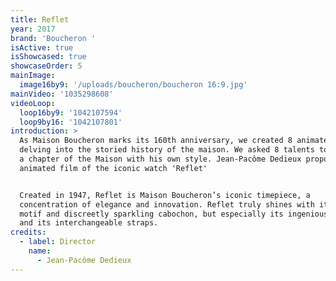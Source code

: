 ```yaml
---
title: Reflet
year: 2017
brand: 'Boucheron '
isActive: true
isShowcased: true
showcaseOrder: 5
mainImage:
  image16by9: '/uploads/boucheron/boucheron 16:9.jpg'
mainVideo: '1035298608'
videoLoop:
  loop16by9: '1042107594'
  loop9by16: '1042107801'
introduction: >
  As Maison Boucheron marks its 160th anniversary, we created 8 animated film
  delving into the storied history of the maison. We asked 8 talents to work on
  a chapter of the Maison with his own style. Jean-Pacôme Dedieux proposed a
  animated film of the iconic watch 'Reflet'


  Created in 1947, Reflet is Maison Boucheron’s iconic timepiece, a
  concentration of elegance and innovation. Reflet truly shines with its gadroon
  motif and discreetly sparkling cabochon, but especially its ingenious clasp
  and its interchangeable straps.
credits:
  - label: Director
    name:
      - Jean-Pacôme Dedieux
---
```



